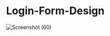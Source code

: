 # Login-Form-Design

![Screenshot (60)](https://user-images.githubusercontent.com/86036396/162034376-cf87387f-fdfe-402a-a732-dc13767335c5.png)

